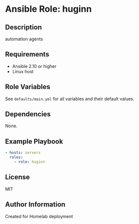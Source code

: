 # Ansible Role: huginn

## Description
automation agents

## Requirements
- Ansible 2.10 or higher
- Linux host

## Role Variables
See `defaults/main.yml` for all variables and their default values.

## Dependencies
None.

## Example Playbook
```yaml
- hosts: servers
  roles:
    - role: huginn
```

## License
MIT

## Author Information
Created for Homelab deployment
